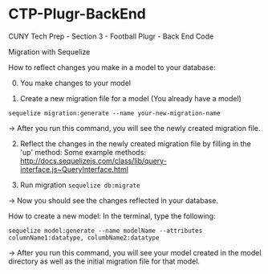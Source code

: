 # CTP-Plugr-BackEnd
CUNY Tech Prep - Section 3 - Football Plugr - Back End Code


Migration with Sequelize

How to reflect changes you make in a model to your database:

0. You make changes to your model

1. Create a new migration file for a model (You already have a model)

  ```sequelize migration:generate --name your-new-migration-name```
  
-> After you run this command, you will see the newly created migration file.

2. Reflect the changes in the newly created migration file by filling in the 'up' method:
Some example methods: http://docs.sequelizejs.com/class/lib/query-interface.js~QueryInterface.html

3. Run migration
  ```sequelize db:migrate```
  
-> Now you should see the changes reflected in your database.
  
How to create a new model:
In the terminal, type the following:
  
 ```sequelize model:generate --name modelName --attributes columnName1:datatype, columbName2:datatype```
 
 -> After you run this command, you will see your model created in the model directory as well as the initial migration file for that model.
